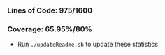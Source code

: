 ### Lines of Code: 975/1600

### Coverage: 65.95%/80%

- Run `./updateReadme.sh` to update these statistics
